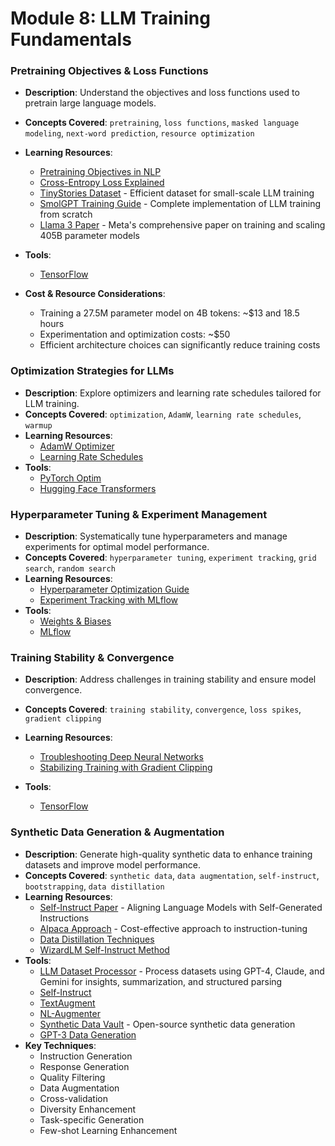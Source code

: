 # Module 8: LLM Training Fundamentals

### Pretraining Objectives & Loss Functions
- **Description**: Understand the objectives and loss functions used to pretrain large language models.
- **Concepts Covered**: `pretraining`, `loss functions`, `masked language modeling`, `next-word prediction`, `resource optimization`
- **Learning Resources**:
  - [Pretraining Objectives in NLP](https://ruder.io/nlp-imagenet/)
  - [Cross-Entropy Loss Explained](https://gombru.github.io/2018/05/23/cross_entropy_loss/)
  - [TinyStories Dataset](https://huggingface.co/datasets/roneneldan/TinyStories) - Efficient dataset for small-scale LLM training
  - [SmolGPT Training Guide](https://github.com/Om-Alve/smolGPT) - Complete implementation of LLM training from scratch
  - [Llama 3 Paper](https://arxiv.org/pdf/2407.21783) - Meta's comprehensive paper on training and scaling 405B parameter models
- **Tools**:

  - [TensorFlow](https://www.tensorflow.org/)
- **Cost & Resource Considerations**:
  - Training a 27.5M parameter model on 4B tokens: ~$13 and 18.5 hours
  - Experimentation and optimization costs: ~$50
  - Efficient architecture choices can significantly reduce training costs

### Optimization Strategies for LLMs
- **Description**: Explore optimizers and learning rate schedules tailored for LLM training.
- **Concepts Covered**: `optimization`, `AdamW`, `learning rate schedules`, `warmup`
- **Learning Resources**:
  - [AdamW Optimizer](https://www.fast.ai/posts/2018-07-02-adam-weight-decay.html)
  - [Learning Rate Schedules](https://pytorch.org/docs/stable/optim.html#how-to-adjust-learning-rate)
- **Tools**:
    - [PyTorch Optim](https://pytorch.org/docs/stable/optim.html)
    - [Hugging Face Transformers](https://huggingface.co/docs/transformers)

### Hyperparameter Tuning & Experiment Management
- **Description**: Systematically tune hyperparameters and manage experiments for optimal model performance.
- **Concepts Covered**: `hyperparameter tuning`, `experiment tracking`, `grid search`, `random search`
- **Learning Resources**:
  - [Hyperparameter Optimization Guide](https://wandb.ai/site/articles/hyperparameter-optimization-in-deep-learning)
  - [Experiment Tracking with MLflow](https://www.mlflow.org/docs/latest/tracking.html)
- **Tools**:
  - [Weights & Biases](https://wandb.ai/)
  - [MLflow](https://www.mlflow.org/)

### Training Stability & Convergence
- **Description**: Address challenges in training stability and ensure model convergence.
- **Concepts Covered**: `training stability`, `convergence`, `loss spikes`, `gradient clipping`
- **Learning Resources**:
  - [Troubleshooting Deep Neural Networks](https://josh-tobin.com/troubleshooting-deep-neural-networks.html)
  - [Stabilizing Training with Gradient Clipping](https://pytorch.org/docs/stable/generated/torch.nn.utils.clip_grad_norm_.html)
- **Tools**:

  - [TensorFlow](https://www.tensorflow.org/)

### Synthetic Data Generation & Augmentation
- **Description**: Generate high-quality synthetic data to enhance training datasets and improve model performance.
- **Concepts Covered**: `synthetic data`, `data augmentation`, `self-instruct`, `bootstrapping`, `data distillation`
- **Learning Resources**:
  - [Self-Instruct Paper](https://arxiv.org/abs/2212.10560) - Aligning Language Models with Self-Generated Instructions
  - [Alpaca Approach](https://crfm.stanford.edu/2023/03/13/alpaca.html) - Cost-effective approach to instruction-tuning
  - [Data Distillation Techniques](https://arxiv.org/abs/2012.12242)
  - [WizardLM Self-Instruct Method](https://arxiv.org/abs/2304.12244)
- **Tools**:
  - [LLM Dataset Processor](https://apify.com/dusan.vystrcil/llm-dataset-processor) - Process datasets using GPT-4, Claude, and Gemini for insights, summarization, and structured parsing
  - [Self-Instruct](https://github.com/yizhongw/self-instruct)
  - [TextAugment](https://github.com/dsfsi/textaugment)
  - [NL-Augmenter](https://github.com/GEM-benchmark/NL-Augmenter)
  - [Synthetic Data Vault](https://sdv.dev/) - Open-source synthetic data generation
  - [GPT-3 Data Generation](https://platform.openai.com/docs/guides/fine-tuning/preparing-your-dataset)
- **Key Techniques**:
  - Instruction Generation
  - Response Generation
  - Quality Filtering
  - Data Augmentation
  - Cross-validation
  - Diversity Enhancement
  - Task-specific Generation
  - Few-shot Learning Enhancement